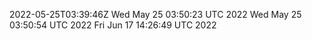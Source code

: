 2022-05-25T03:39:46Z
Wed May 25 03:50:23 UTC 2022
Wed May 25 03:50:54 UTC 2022
Fri Jun 17 14:26:49 UTC 2022

